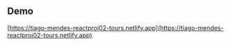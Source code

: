 ## Demo

[https://tiago-mendes-reactproj02-tours.netlify.app](https://tiago-mendes-reactproj02-tours.netlify.app)
